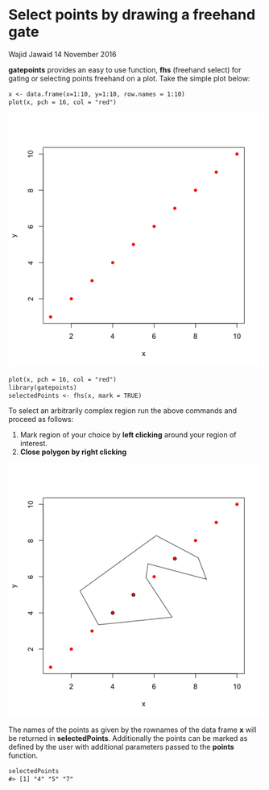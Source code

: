 Select points by drawing a freehand gate
================
Wajid Jawaid
14 November 2016

<!-- README.md is generated from README.Rmd. Please edit that file -->



**gatepoints** provides an easy to use function, **fhs** (freehand select) for gating or selecting points freehand on a plot. Take the simple plot below:

``` {.r}
x <- data.frame(x=1:10, y=1:10, row.names = 1:10)
plot(x, pch = 16, col = "red")
```

![Simple plot.](README-unnamed-chunk-2-1.png)

``` {.r}
plot(x, pch = 16, col = "red")
library(gatepoints)
selectedPoints <- fhs(x, mark = TRUE)
```

To select an arbitrarily complex region run the above commands and proceed as follows:

1.  Mark region of your choice by **left clicking** around your region of interest.
2.  **Close polygon by right clicking**

![Selected points](README-unnamed-chunk-5-1.png)

The names of the points as given by the rownames of the data frame **x** will be returned in **selectedPoints**. Additionally the points can be marked as defined by the user with additional parameters passed to the **points** function.

``` {.r}
selectedPoints
#> [1] "4" "5" "7"
```
